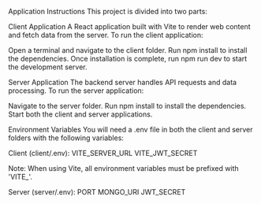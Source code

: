 Application Instructions
This project is divided into two parts:

Client Application
A React application built with Vite to render web content and fetch data from the server. To run the client application:

Open a terminal and navigate to the client folder.
Run npm install to install the dependencies.
Once installation is complete, run npm run dev to start the development server.


Server Application
The backend server handles API requests and data processing. To run the server application:

Navigate to the server folder.
Run npm install to install the dependencies.
Start both the client and server applications.

Environment Variables
You will need a .env file in both the client and server folders with the following variables:

Client (client/.env):
VITE_SERVER_URL
VITE_JWT_SECRET

Note: When using Vite, all environment variables must be prefixed with 'VITE_'.

Server (server/.env):
PORT
MONGO_URI
JWT_SECRET

